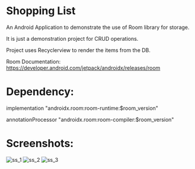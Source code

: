
# Shopping List

An Android Application to demonstrate the use of
Room library for storage.

It is just a demonstration project for CRUD operations.

Project uses Recyclerview to render the items from the DB.



Room Documentation: https://developer.android.com/jetpack/androidx/releases/room


# Dependency:
implementation "androidx.room:room-runtime:$room_version"

annotationProcessor "androidx.room:room-compiler:$room_version" 


# Screenshots:

![ss_1](https://user-images.githubusercontent.com/13517085/117094467-94944c80-ad83-11eb-8e48-edb4455b1ad8.jpeg)
![ss_2](https://user-images.githubusercontent.com/13517085/117094473-95c57980-ad83-11eb-812b-829718b90155.jpeg)
![ss_3](https://user-images.githubusercontent.com/13517085/117094477-96f6a680-ad83-11eb-93c9-7bafe6346532.jpeg)
